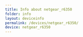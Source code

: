 ```yaml
---
title: Info about netgear_r6350
folder: info
layout: deviceinfo
permalink: /devices/netgear_r6350/
device: netgear_r6350
---
```

